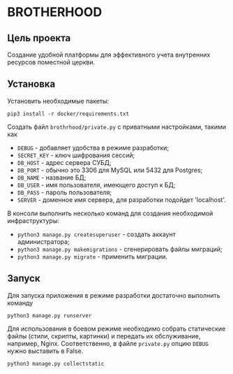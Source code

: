 # BROTHERHOOD

## Цель проекта

Создание удобной платформы для эффективного учета внутренних ресурсов
поместной церкви.

## Установка

Установить необходимые пакеты:

    pip3 install -r docker/requirements.txt

Создать файл `brothrhood/private.py` с приватными настройками, такими как

- `DEBUG` - добавляет удобства в режиме разработки;
- `SECRET_KEY` - ключ шифрования сессий;
- `DB_HOST` - адрес сервера СУБД;
- `DB_PORT` - обычно это 3306 для MySQL или 5432 для Postgres;
- `DB_NAME` - название БД;
- `DB_USER` - имя пользователя, имеющего доступ к БД;
- `DB_PASS` - пароль пользователя;
- `SERVER` - доменное имя сервера, для разработки подойдет 'localhost'.

В консоли выполнить несколько команд для создания необходимой инфраструктуры:

- `python3 manage.py createsuperuser` - создать аккаунт администратора;
- `python3 manage.py makemigrations` - сгенерировать файлы миграций;
- `python3 manage.py migrate` - применить миграции.

## Запуск

Для запуска приложения в режиме разработки достаточно выполнить команду

    python3 manage.py runserver

Для использования в боевом режиме необходимо собрать статические файлы (стили,
скрипты, картинки) и передать их обслуживание, например, Nginx. Соответственно,
в файле `private.py` опцию `DEBUG` нужно выставить в False.
 
    python3 manage.py collectstatic

